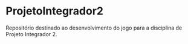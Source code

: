 # ProjetoIntegrador2
Repositório destinado ao desenvolvimento do jogo para a disciplina de Projeto Integrador 2.

